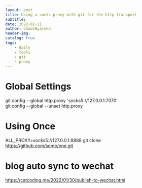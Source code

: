 ```yaml
---
layout: post
title: Using a socks proxy with git for the http transport
subtitle: 
date: 2022-02-11
author: ChaosNyaruko
header-img: 
catalog: true
tags:
    - daily
    - tools
    - git
    - proxy
---
```

# Global Settings
git config --global http.proxy 'socks5://127.0.0.1:7070'  
git config --global --unset http.proxy
# Using Once
ALL_PROXY=socks5://127.0.0.1:8888 git clone https://github.com/some/one.git
# blog auto sync to wechat
https://catcoding.me/2022/01/30/publish-to-wechat.html

